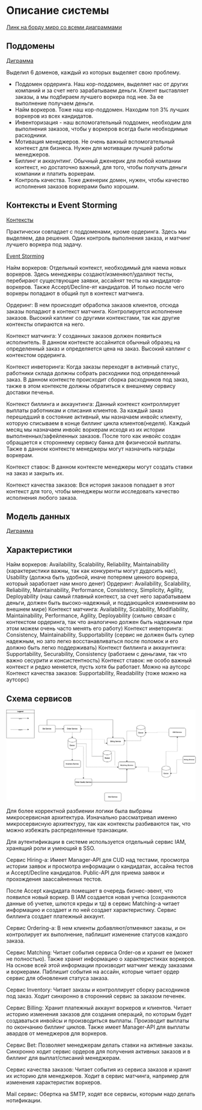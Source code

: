 # Описание системы

[Линк на борду миро со всеми диаграммами](https://miro.com/app/board/uXjVMI-SPHE=/?share_link_id=564234195786)

## Поддомены

[Диграмма](https://miro.com/app/embed/uXjVMI-SPHE=/?pres=1&frameId=3458764555101491072&embedId=961281161338)

Выделил 6 доменов, каждый из которых выделяет свою проблему.
- Поддомен ордеринга. Наш кор-поддомен, выделяет нас от других компаний и за счет него зарабатываем деньги. Клиент выставляет заказы, а мы подбираем лучшего воркера под нее. За ее выполнение получаем деньги.
- Найм воркеров. Тоже наш кор-поддомен. Находим топ 3% лучших воркеров из всех кандидатов.
- Инвенторизация - наш вспомогательный поддомен, необходим для выполнения заказов, чтобы у воркеров всегда были необходимые расходники.
- Мотивация менеджеров. Не очень важный вспомогательный контекст для бизнеса. Нужен для мотивации лучшей работы менеджеров.
- Биллинг и аккаунтинг. Обычный дженерик для любой компании контекст, но достаточно важный, для того, чтобы получать деньги компании и платить воркерам.
- Контроль качества. Тоже дженерик домен, нужен, чтобы качество исполнения заказов воркерами было хорошим.

## Контексты и Event Storming

[Контексты](https://miro.com/app/embed/uXjVMI-SPHE=/?pres=1&frameId=3458764555103295110&embedId=586189772687)

Практически совпадает с поддоменами, кроме ордеринга. Здесь мы выделяем, два решения. Один контроль выполнения заказа, и матчинг лучшего воркера под задачу.

[Event Storming](https://miro.com/app/embed/uXjVMI-SPHE=/?pres=1&frameId=3458764555096272425&embedId=468948066349)

Найм воркеров:
Отдельный контекст, необходимый для наема новых воркеров.
Здесь менеджеры создают/изменяют/удаляют тесты, перебирают существующие заявки, ассайнят тесты на кандидатов-воркеров.
Также Accept/Decline-ят кандидатов. И только после чего воркеры попадают в общий пул в контекст матчинга.

Ордеринг:
В нем происходит обработка заказов клиентов, отсюда заказы попадают в контекст матчинга. Контролируется исполнение заказов.
Высокий каплинг со другими контекстами, так как другие контексты опираются на него.

Контекст матчинга:
У созданных заказов должен появиться исполнитель. В данном контексте ассайнится обычный образец на определенный заказ и определяется цена на заказ. Высокий каплинг с контекстом ордеринга.

Контекст инветоринга:
Когда заказы переходят в активный статус, работники склада должны собрать расходники под определенный заказ.
В данном контексте происходит сборка расходников под заказ, также в этом контексте должны обратиться к внешнему сервису доставки печенья.

Контекст биллинга и аккаунтинга:
Данный контекст контроллирует выплаты работникам и списания клиентов.
За каждый заказ перешедший в состояние активный, мы назначаем инвойс клиенту, которую списываем в конце биллинг цикла клиентов(неделя).
Каждый месяц мы назначаем инвойс воркерам исходя из их истории выполненных/зафейленных заказов. 
После того как инвойс создан обращается к стороннему сервису банка для физической выплаты.
Также в данном контексте менеджеры могут назначить награды воркерам.

Контекст ставок:
В данном контексте менеджеры могут создать ставки на заказ и закрыть их.

Контекст качества заказов:
Вся история заказов попадает в этот контекст для того, чтобы менеджеры могли исследовать качество исполнения любого заказа.

## Модель данных

[Диграмма](https://miro.com/app/embed/uXjVMI-SPHE=/?pres=1&frameId=3458764555110218648&embedId=887821311179)

## Характеристики

Найм воркеров: Availability, Scalability, Reliability, Maintainability (характеристики важны, так как конкуренты могут дудосить нас), Usability (должна быть удобной, иначе потеряем ценного воркера, который заработает нам много денег)
Ордеринг: Availability, Scalability, Reliability, Maintainability, Performance, Consistency, Simplicity, Agility, Deployability (наш самый главный контекст, за счет него зарабатываем деньги, должен быть высоко-надежный, и поддающийся изменениям во внешнем мире)
Контекст матчинга: Availability, Scalability, Modifiability, Maintainability, Performance, Agility, Deployability (сильно связан с контекстом ордеринга, так что аналогично должен быть надежным при этом можем очень часто менять его работу)
Контекст инветоринга: Consistency, Maintainability, Supportability (сервис не должен быть супер надежным, но зато легко восстанавливаться после поломок и его должно быть легко поддерживать)
Контекст биллинга и аккаунтинга: Supportability, Securability, Consistency (работаем с деньгами, так что важно сесурити и консистентность)
Контекст ставок: не особо важный контекст и редко меняется, пусть хотя бы работает. Можно на аутсорс
Контекст качества заказов: Supportability, Readability (тоже можно на аутсорс)


## Схема сервисов

![services.png](services.png)

Для более корректной разбиении логики была выбраны микросервисная архитектура.
Изначально рассматривал именно микросервисную архитектуру, так как контексты разбиваются так, что можно избежать распределенные транзакции.

Для аутентификации в системе используется отдельный сервис IAM, хранящий роли и умеющий в SSO.

Сервис Hiring-а:
Имеет Manager-API для CUD над тестами, просмотра истории заявок и просмотра информации о кандидатах, ассайна тестов и Accept/Decline кандидатов.
Public-API для приема заявок и прохождения заассайненных тестов.

После Accept кандидата помещает в очередь бизнес-эвент, что появился новый воркер. В IAM создается новая учетка (сохраняются данные об учетке, шлются креды и тд) в сервис Matching-а читает информацию и создает и по ней создает характеристику. Сервис биллинга создает платежный аккаунт.


Сервис Ordering-а:
В нем клиенты добавляют/отменяют заказы, и он контролирует их выполнение, паблишит изменение статусов каждого заказа.


Сервис Matching:
Читает события сервиса Order-ов и хранит ее (может не полностью). Также хранит информацию о характеристиках воркеров. На основе всей этой информации производит матчинг между заказами и воркерами. Паблишит события на ассайн, которые читает ордер сервис для обновления статуса заказа.


Сервис Inventory:
Читает заказы и контроллирует сборку расходников под заказ. Ходит синхронно в сторонний сервис за заказом печенек.


Сервис Billing:
Хранит платежный аккаунт воркеров и клиентов. Читает историю изменения заказов для создания операций, по которым будет создаваться инвойсы и производиться выплаты. Производит выплаты по окончанию биллинг циклов.
Также имеет Manager-API для выплаты авардов от менеджеров для воркеров.


Сервис Bet:
Позволяет менеджерам делать ставки на активные заказы. Синхронно ходит сервис ордеров для получения активных заказов и в биллинг для выплат/списаний менеджерам.

Сервис качества заказов:
Читает события из сервиса заказов и хранит их историю для менеджеров. Ходит в сервис матчинга, например для изменения характеристик воркеров.


Mail сервис:
Обертка на SMTP, ходят все сервисы, которым надо делать нотификации.
